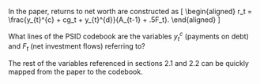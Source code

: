 In the paper, returns to net worth are constructed as 
\[ \begin{aligned} r_t = \frac{y_{t}^{c} + cg_t + y_{t}^{d}}{A_{t-1} + .5F_t}. \end{aligned} \]

What lines of the PSID codebook are the variables $y_{t}^{c}$ (payments on debt) and $F_t$ (net investment flows) referring to?

The rest of the variables referenced in sections 2.1 and 2.2 can be quickly mapped from the paper to the codebook.
